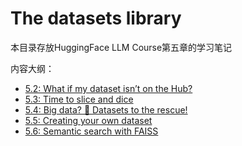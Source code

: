 # The datasets library
本目录存放HuggingFace LLM Course第五章的学习笔记

内容大纲：
- [5.2: What if my dataset isn’t on the Hub?](https://huggingface.co/learn/llm-course/en/chapter5/2?fw=pt)
- [5.3: Time to slice and dice](https://huggingface.co/learn/llm-course/en/chapter5/3?fw=pt)
- [5.4: Big data? 🤗 Datasets to the rescue!](https://huggingface.co/learn/llm-course/en/chapter5/4?fw=pt)
- [5.5: Creating your own dataset](https://huggingface.co/learn/llm-course/en/chapter5/5?fw=pt)
- [5.6: Semantic search with FAISS](http://huggingface.co/learn/llm-course/en/chapter5/6?fw=pt)